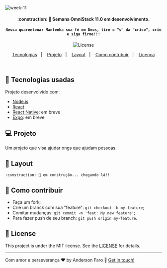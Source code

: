![week-11](https://user-images.githubusercontent.com/3237047/77461023-b5e4e400-6de0-11ea-9006-4a71383e906e.png)



<h4 align="center"> 
	:construction: 🚀 Semana OmniStack 11.0 em desenvolvimento.
	
</h4>
<h4 align="center"> 

	Nessa quarentena: Mantenha sua fé em Deus, tire o "s" da "crise", crie e siga firme!!!
</h4>

<p align="center">
  
  
  <img alt="License" src="https://img.shields.io/badge/license-MIT-brightgreen">
</p>

<p align="center">
  <a href="#rocket-Technologies">Tecnologias</a>&nbsp;&nbsp;&nbsp;|&nbsp;&nbsp;&nbsp;
  <a href="#-project">Projeto</a>&nbsp;&nbsp;&nbsp;|&nbsp;&nbsp;&nbsp;
  <a href="#-layout">Layout</a>&nbsp;&nbsp;&nbsp;|&nbsp;&nbsp;&nbsp;
  <a href="#-how-to-contribute">Como contribuir</a>&nbsp;&nbsp;&nbsp;|&nbsp;&nbsp;&nbsp;
  <a href="#memo-license">Licença</a>
</p>

<br>


## :rocket: Tecnologias usadas

Projeto desenvolvido com:

- [Node.js](https://nodejs.org/en/) 
- [React](https://reactjs.org)
- [React Native](https://facebook.github.io/react-native/): em breve 
- [Expo](https://expo.io/): em breve

## 💻 Projeto

Um projeto que visa ajudar ongs que ajudam pessoas.


## 🔖 Layout

	:construction: 🚀 em construção... chegando lá!!

## 🤔 Como contribuir

- Faça um fork;
- Crie um branck com sua "feature": `git checkout -b my-feature`;
- Comitar mudanças: `git commit -m 'feat: My new feature'`;
- Para fazer push de seu branch: `git push origin my-feature`.

## :memo: License

This project is under the MIT license. See the [LICENSE](LICENSE.md) for details.

---

Com amor e perseverança ♥ by Anderson Faro :wave: [Get in touch!](https://www.linkedin.com/in/faroanderson/)

